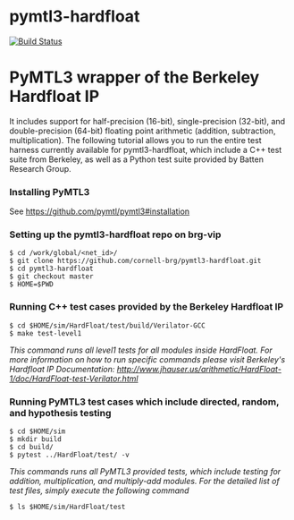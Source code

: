 pymtl3-hardfloat
================

[![Build Status](https://travis-ci.com/pymtl/pymtl3.svg?branch=master)](https://travis-ci.com/pymtl/pymtl3)

# PyMTL3 wrapper of the Berkeley Hardfloat IP
It includes support for half-precision (16-bit), single-precision (32-bit), and double-precision (64-bit) floating point arithmetic (addition, subtraction, multiplication). The following tutorial allows you to run the entire test harness currently available for pymtl3-hardfloat, which include a C++ test suite from Berkeley, as well as a Python test suite provided by Batten Research Group.

### Installing PyMTL3

See https://github.com/pymtl/pymtl3#installation

### Setting up the pymtl3-hardfloat repo on brg-vip
```
$ cd /work/global/<net_id>/
$ git clone https://github.com/cornell-brg/pymtl3-hardfloat.git
$ cd pymtl3-hardfloat
$ git checkout master
$ HOME=$PWD
```

### Running C++ test cases provided by the Berkeley Hardfloat IP
```
$ cd $HOME/sim/HardFloat/test/build/Verilator-GCC
$ make test-level1
```

*This command runs all level1 tests for all modules inside HardFloat. For more information on how to run specific commands please visit Berkeley's Hardfloat IP Documentation: http://www.jhauser.us/arithmetic/HardFloat-1/doc/HardFloat-test-Verilator.html*

### Running PyMTL3 test cases which include directed, random, and hypothesis testing
```
$ cd $HOME/sim
$ mkdir build
$ cd build/
$ pytest ../HardFloat/test/ -v
```

*This commands runs all PyMTL3 provided tests, which include testing for addition, multiplication, and multiply-add modules. For the detailed list of test files, simply execute the following command*

```
$ ls $HOME/sim/HardFloat/test
```
